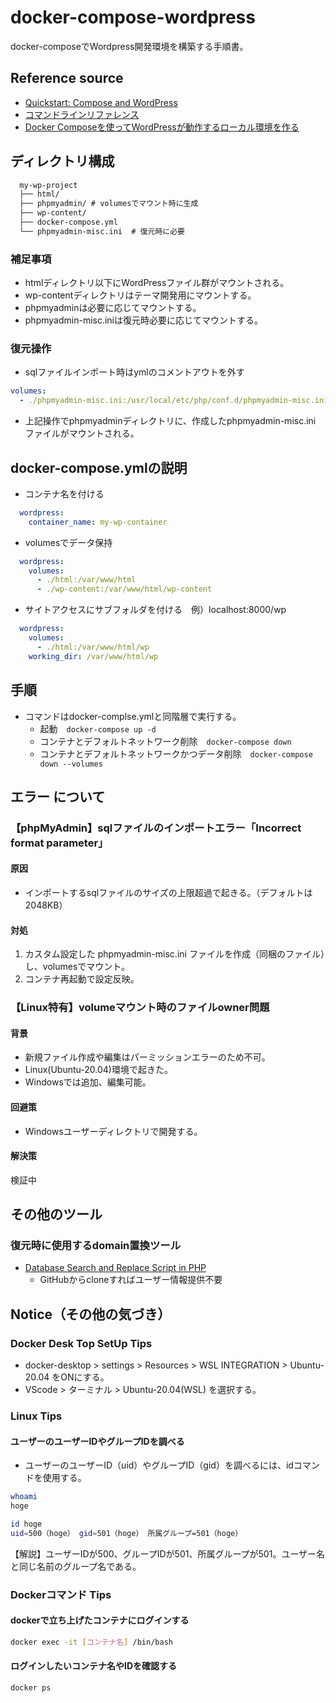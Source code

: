 # docker-compose-wordpress

docker-composeでWordpress開発環境を構築する手順書。

## Reference source

- [Quickstart: Compose and WordPress](https://docs.docker.com/compose/wordpress/)
- [コマンドラインリファレンス](https://docs.docker.jp/compose/reference/toc.html)
- [Docker Composeを使ってWordPressが動作するローカル環境を作る](https://codeaid.jp/blog/docker-wp/)

## ディレクトリ構成

```markdown
  my-wp-project
  ├── html/
  ├── phpmyadmin/ # volumesでマウント時に生成
  ├── wp-content/
  ├── docker-compose.yml
  └── phpmyadmin-misc.ini  # 復元時に必要
```

### 補足事項

- htmlディレクトリ以下にWordPressファイル群がマウントされる。
- wp-contentディレクトリはテーマ開発用にマウントする。
- phpmyadminは必要に応じてマウントする。
- phpmyadmin-misc.iniは復元時必要に応じてマウントする。

### 復元操作

- sqlファイルインポート時はymlのコメントアウトを外す

```yml
volumes:
  - ./phpmyadmin-misc.ini:/usr/local/etc/php/conf.d/phpmyadmin-misc.ini
```

- 上記操作でphpmyadminディレクトリに、作成したphpmyadmin-misc.ini ファイルがマウントされる。

## docker-compose.ymlの説明

- コンテナ名を付ける

```yml
  wordpress:
    container_name: my-wp-container
```

- volumesでデータ保持

```yml
  wordpress:
    volumes:
      - ./html:/var/www/html
      - ./wp-content:/var/www/html/wp-content
```

- サイトアクセスにサブフォルダを付ける　例）localhost:8000/wp

```yml
  wordpress:
    volumes:
      - ./html:/var/www/html/wp
    working_dir: /var/www/html/wp
```

## 手順

- コマンドはdocker-complse.ymlと同階層で実行する。
  - 起動　```docker-compose up -d```
  - コンテナとデフォルトネットワーク削除　```docker-compose down```
  - コンテナとデフォルトネットワークかつデータ削除　```docker-compose down --volumes```

## エラー について

### 【phpMyAdmin】sqlファイルのインポートエラー「Incorrect format parameter」

#### 原因

- インポートするsqlファイルのサイズの上限超過で起きる。（デフォルトは2048KB）

#### 対処

1. カスタム設定した phpmyadmin-misc.ini ファイルを作成（同梱のファイル）し、volumesでマウント。
2. コンテナ再起動で設定反映。

### 【Linux特有】volumeマウント時のファイルowner問題

#### 背景

- 新規ファイル作成や編集はパーミッションエラーのため不可。
- Linux(Ubuntu-20.04)環境で起きた。
- Windowsでは追加、編集可能。

#### 回避策

- Windowsユーザーディレクトリで開発する。

#### 解決策

検証中

## その他のツール

### 復元時に使用するdomain置換ツール

- [Database Search and Replace Script in PHP](https://github.com/interconnectit/Search-Replace-DB)
  - GitHubからcloneすればユーザー情報提供不要

## Notice（その他の気づき）

### Docker Desk Top SetUp Tips

- docker-desktop > settings > Resources > WSL INTEGRATION > Ubuntu-20.04 をONにする。
- VScode > ターミナル > Ubuntu-20.04(WSL) を選択する。

### Linux Tips

#### ユーザーのユーザーIDやグループIDを調べる

- ユーザーのユーザーID（uid）やグループID（gid）を調べるには、idコマンドを使用する。

```bash
whoami
hoge

id hoge
uid=500（hoge） gid=501（hoge） 所属グループ=501（hoge）
```

【解説】ユーザーIDが500、グループIDが501、所属グループが501。ユーザー名と同じ名前のグループ名である。

### Dockerコマンド Tips

#### dockerで立ち上げたコンテナにログインする

```bash
docker exec -it [コンテナ名] /bin/bash
```

#### ログインしたいコンテナ名やIDを確認する

```bash
docker ps
```
